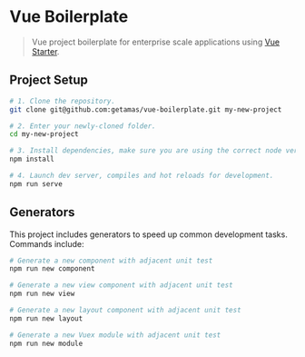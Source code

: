 # Vue Boilerplate

> Vue project boilerplate for enterprise scale applications using [Vue Starter](https://github.com/getamas/vue-starter).

## Project Setup

```bash
# 1. Clone the repository.
git clone git@github.com:getamas/vue-boilerplate.git my-new-project

# 2. Enter your newly-cloned folder.
cd my-new-project

# 3. Install dependencies, make sure you are using the correct node version.
npm install

# 4. Launch dev server, compiles and hot reloads for development.
npm run serve
```

## Generators

This project includes generators to speed up common development tasks. Commands include:

```bash
# Generate a new component with adjacent unit test
npm run new component

# Generate a new view component with adjacent unit test
npm run new view

# Generate a new layout component with adjacent unit test
npm run new layout

# Generate a new Vuex module with adjacent unit test
npm run new module
```
